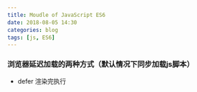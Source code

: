 ```yaml
---
title: Moudle of JavaScript ES6
date: 2018-08-05 14:30
categories: blog
tags: [js, ES6]
---
```

### 浏览器延迟加载的两种方式（默认情况下同步加载js脚本）
* defer 渲染完执行 <script src='path/to/mymodule.js' defer/>
* async 下载完执行 <script src='path/to/mymodule.js' async/>
* 但是浏览器加载ES6模块是异步加载的 <script type=‘module’ src='foo.js'/> 等同于打开defer属性

### CommonJS 和 ES6模块对比
CommonJS的一个模块就是一个js文件第一次被require后就会执行整个脚本，然后在内存中生成一个对象。
CommonJS模块输出的是一个值的复制，输出后模块内部变化和输出的值无关，ES6模块输出的是值的动态引用不缓存。
CommonJS模块是运行时加载，ES6模块是编译时输出接口。


* ES6中不输出任何对象的写法是 export{},只是为了向Node声明自己是一个ES6模块，否则就是CommonJS模块了。
* 在ES6模块中，默认情况下模块都是在严格模式下运行。
* 在模块中你可以使用import和export关键字。

### import加载模块的查找顺序和require一致
如果import一个CommonJS模块，Node会自动将module.exports属性当作模块的默认输出。

```js
import './foo'
//1st   ./foo.js
//2nd   ./foo/packange.json
//3rd   ./foo/index.js

import 'bar'
//1st   ./node_modules/bar.js
//2nd   ./node_modules/bar/packange.json
//3rd   ./node_modules/bar/index.js
//4th   goto parent folder...
```
### requireES6模块，ES6所有输出接口都会成为输入对象的属性




### Node加载模块

they're clear as what they look down below.


![api-time-diff](../assets/in-post/2018-07-23-restfull-api.JPG)